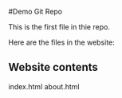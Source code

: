 #Demo Git Repo

This is the first file in thie repo. 

Here are the files in the website:

## Website contents 

index.html
about.html